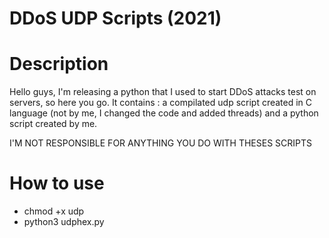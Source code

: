 # DDoS UDP Scripts (2021)

# Description 
Hello guys, I'm releasing a python that I used to start DDoS attacks test on servers, so here you go. It contains : a compilated udp script created in C language (not by me, I changed the code and added threads) and a python script created by me.


I'M NOT RESPONSIBLE FOR ANYTHING YOU DO WITH THESES SCRIPTS



# How to use
- chmod +x udp 
- python3 udphex.py <IP> <PORT> <THREADS> <TIME>
